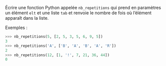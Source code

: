 Écrire une fonction Python appelée `nb_repetitions` qui prend en paramètres un
élément `elt` et une liste `tab` et renvoie le nombre de fois où l’élément apparaît dans la
liste.

Exemples :
```python
>>> nb_repetitions(5, [2, 5, 3, 5, 6, 9, 5])
3
>>> nb_repetitions('A', ['B', 'A', 'B', 'A', 'R'])
2
>>> nb_repetitions(12, [1, '!', 7, 21, 36, 44])
0
```